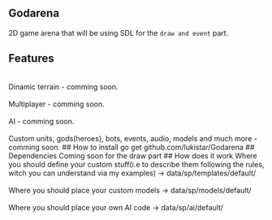 ## Godarena
  2D game arena that will be using SDL for the `draw and event` part.
## Features
  <br/>
  Dinamic terrain - comming soon.
  <br/>
  <br/>
  Multiplayer - comming soon.
  <br/>
  <br/>
  AI - comming soon.
  <br/>
  <br/>
  Custom units, gods(heroes), bots, events, audio, models and much more - comming soon.
## How to install
  go get github.com/lukistar/Godarena
## Dependencies
  Coming soon for the draw part
## How does it work
  Where you should define your custom stuff(i.e to describe them following the rules, witch you can understand via my examples) -> data/sp/templates/default/
  <br/>
  <br/>
  Where you should place your custom models -> data/sp/models/default/
  <br/>
  <br/>
  Where you should place your own AI code -> data/sp/ai/default/
  <br/>
  <br/>
